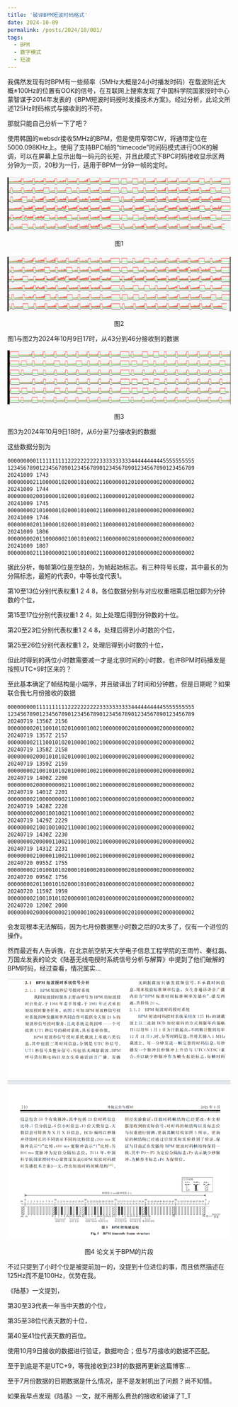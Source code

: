 ```yaml
---
title: '破译BPM短波时码格式'
date: 2024-10-09
permalink: /posts/2024/10/001/
tags:
  - BPM
  - 数字模式
  - 短波
---
```


我偶然发现有时BPM有一些频率（5MHz大概是24小时播发时码）在载波附近大概±100Hz的位置有OOK的信号，在互联网上搜索发现了中国科学院国家授时中心蒙智谋于2014年发表的《BPM短波时码授时发播技术方案》。经过分析，此论文所述125Hz时码格式与接收到的不符。

那就只能自己分析一下了吧？

使用韩国的websdr接收5MHz的BPM，但是使用窄带CW，将通带定位在5000.098KHz上。使用了支持BPC帧的“timecode”时间码模式进行OOK的解调，可以在屏幕上显示出每一码元的长短，并且此模式下BPC时码接收显示区两分钟为一页，20秒为一行，适用于BPM一分钟一帧的定时。

![Alt](https://raw.githubusercontent.com/BI4PYM/BI4PYM.github.io/refs/heads/master/images/202410091743%7E1744.png#pic_center)

<center>图1</center>

![Alt](https://raw.githubusercontent.com/BI4PYM/BI4PYM.github.io/refs/heads/master/images/202410091745%7E1746.png#pic_center)

<center>图2</center>

图1与图2为2024年10月9日17时，从43分到46分接收到的数据

![Alt](https://raw.githubusercontent.com/BI4PYM/BI4PYM.github.io/refs/heads/master/images/202410091806%7E1807.png#pic_center)

<center>图3</center>

图3为2024年10月9日18时，从6分至7分接收到的数据

这些数据分别为

```
00000000011111111112222222222333333333344444444445555555555
12345678901234567890123456789012345678901234567890123456789
20241009 1743
00000000211000001020001010002110000001201000000020000000002
20241009 1744
00000000200100001020001010002110000001201000000020000000002
20241009 1745
00000000210100001020001010002110000001201000000020000000002
20241009 1746
00000000201100001020001010002110000001201000000020000000002
20241009 1806
00000000201100000021001010002110000000201000000020000000002
20241009 1807
00000000211100000021001010002110000001201000000020000000002
```

据此分析，每帧第0位是空缺的，为帧起始标志。有三种符号长度，其中最长的为分隔标志，最短的代表0，中等长度代表1。

第10至13位分别代表权重1 2 4 8，各位数据分别与对应权重相乘后相加即为分钟数的个位，

第15至17位分别代表权重1 2 4，如上处理后得到分钟数的十位。

第20至23位分别代表权重1 2 4 8，处理后得到小时数的个位，

第25至26位分别代表权重1 2，处理后得到小时数的十位，

但此时得到的两位小时数需要减一才是北京时间的小时数，也许BPM时码播发是按照UTC+9时区来的？

至此基本确定了帧结构是小端序，并且破译出了时间和分钟数，但是日期呢？如果联合我七月份接收的数据
```
00000000011111111112222222222333333333344444444445555555555
12345678901234567890123456789012345678901234567890123456789
20240719 1356Z 2156
00000000201100101020100001002100000000201000000020000000002
20240719 1357Z 2157
00000000211100101020100001002100000000201000000020000000002
20240719 1358Z 2158
00000000200010101020100001002100000000201000000020000000002
20240719 1359Z 2159
00000000210010101020100001002100000000201000000020000000002
20240719 1400Z 2200
00000000200000000021100001002100000000201000000020000000002
20240719 1401Z 2201
00000000210000000021100001002100000000201000000020000000002
20240719 1428Z 2228
00000000200010010021100001002100000000201000000020000000002
20240719 1429Z 2229
00000000210010010021100001002100000000201000000020000000002
20240719 1430Z 2230
00000000200000110021100001002100000000201000000020000000002
20240719 1431Z 2231
00000000210000110021100001002100000000201000000020000000002
20240720 0955Z 1755
00000000210100101020001010002010000000201000000020000000002
20240720 0956Z 1756
00000000201100101020001010002010000000201000000020000000002
20240720 1159Z 1959
00000000210010101020000001002010000000201000000020000000002
20240720 1200Z 2000
00000000200000000021000001002010000000201000000020000000002
```

会发现根本无法解码，因为七月份数据里小时数之后的0太多了，仅有一个进位的操作。

然而最近有人告诉我，在北京航空航天大学电子信息工程学院的王雨竹、秦红磊、万国龙发表的论文《陆基无线电授时系统信号分析与解算》中提到了他们破解的BPM时码，经过查看，情况属实...

![Alt](https://raw.githubusercontent.com/BI4PYM/BI4PYM.github.io/refs/heads/master/images/dhdwyssbpm.png#pic_center)

<center>图4 论文关于BPM的片段</center>

不过只提到了小时个位是被提前加一的，没提到十位进位的事，而且依然描述在125Hz而不是100Hz，优势在我。

《陆基》一文提到，

第30至33代表一年当中天数的个位，

第35至38位代表天数的十位，

第40至41位代表天数的百位。

使用10月9日接收的数据进行验证，数据吻合；但与7月接收的数据不匹配。

至于到底是不是UTC+9，等我接收到23时的数据再更新这篇博客...

至于7月份数据的日期数据是什么情况，是不是发射机出了问题？尚不知情。

如果我早点发现《陆基》一文，就不用那么费劲的接收和破译了T_T
